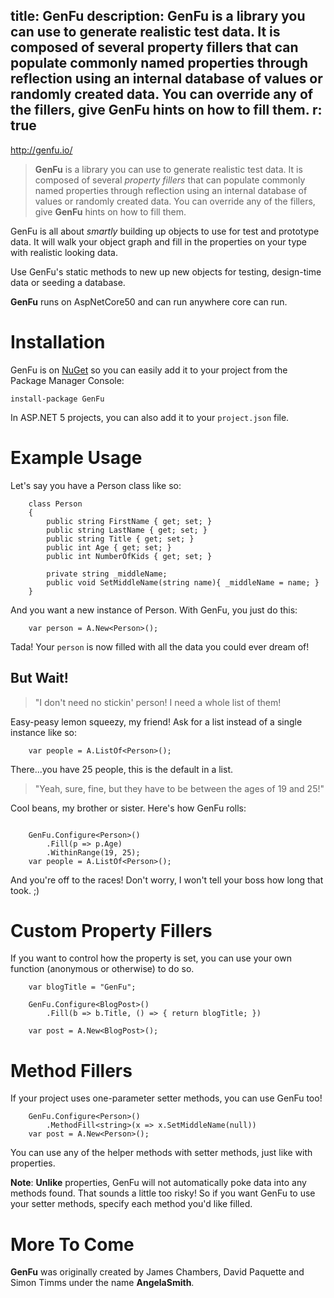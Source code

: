 title: GenFu
description: GenFu is a library you can use to generate realistic test data. It is composed of several property fillers that can populate commonly named properties through reflection using an internal database of values or randomly created data. You can override any of the fillers, give GenFu hints on how to fill them. 
r: true
---

http://genfu.io/ 

> **GenFu** is a library you can use to generate realistic test data. It is composed of several *property fillers* that can populate commonly named properties through reflection using an internal database of values or randomly created data. You can override any of the fillers, give **GenFu** hints on how to fill them.

GenFu is all about _smartly_ building up objects to use for test and prototype data. It will walk your object graph and fill in the properties on your type with realistic looking data.  

Use GenFu's static methods to new up new objects for testing, design-time data or seeding a database. 

**GenFu** runs on AspNetCore50 and can run anywhere core can run.

Installation
===========
GenFu is on [NuGet](https://nuget.org/packages/GenFu) so you can easily add it to your project from the Package Manager Console:

```   
install-package GenFu 
```

In ASP.NET 5 projects, you can also add it to your `project.json` file.

Example Usage
===========
Let's say you have a Person class like so:

```
    class Person
    {
        public string FirstName { get; set; }
        public string LastName { get; set; }
        public string Title { get; set; }
        public int Age { get; set; }
        public int NumberOfKids { get; set; }
		
		private string _middleName;
		public void SetMiddleName(string name){ _middleName = name; }
    }
```

And you want a new instance of Person.  With GenFu, you just do this:

```
    var person = A.New<Person>();
```

Tada!  Your `person` is now filled with all the data you could ever dream of!

## But Wait!

>"I don't need no stickin' person! I need a whole list of them! 

Easy-peasy lemon squeezy, my friend!  Ask for a list instead of a single instance like so:

```
    var people = A.ListOf<Person>();
```

There...you have 25 people, this is the default in a list.

>"Yeah, sure, fine, but they have to be between the ages of 19 and 25!" 

Cool beans, my brother or sister.  Here's how GenFu rolls:

```

    GenFu.Configure<Person>()
        .Fill(p => p.Age)
        .WithinRange(19, 25);
    var people = A.ListOf<Person>();

```

And you're off to the races!  Don't worry, I won't tell your boss how long that took.  ;)

Custom Property Fillers
===========

If you want to control how the property is set, you can use your own function (anonymous or otherwise) to do so.

```
    var blogTitle = "GenFu";

    GenFu.Configure<BlogPost>()
        .Fill(b => b.Title, () => { return blogTitle; })
    
    var post = A.New<BlogPost>();
```


Method Fillers
===========

If your project uses one-parameter setter methods, you can use GenFu too!

```
    GenFu.Configure<Person>()
        .MethodFill<string>(x => x.SetMiddleName(null))
    var post = A.New<Person>();
```

You can use any of the helper methods with setter methods, just like with properties.

**Note**: **Unlike** properties, GenFu will not automatically poke data into any methods found. That sounds a little too risky! So if you want GenFu to use your setter methods, specify each method you'd like filled.

More To Come
===========
**GenFu** was originally created by James Chambers, David Paquette and Simon Timms under the name **AngelaSmith**.  
